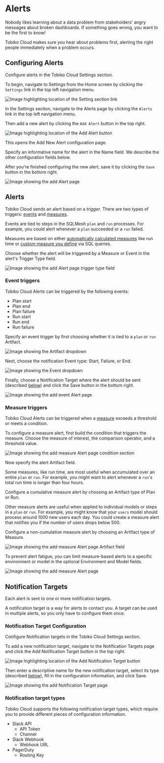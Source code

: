 # Alerts

Nobody likes learning about a data problem from stakeholders' angry messages about broken dashboards. If something goes wrong, you want to be the first to know!

Tobiko Cloud makes sure you hear about problems first, alerting the right people immediately when a problem occurs.

## Configuring Alerts

Configure alerts in the Tobiko Cloud Settings section.

To begin, navigate to Settings from the Home screen by clicking the `Settings` link in the top left navigation menu.

![Image highlighting location of the Setting section link](./alerts_notifications/settings_section_link.png)

In the Settings section, navigate to the Alerts page by clicking the `Alerts` link in the top left navigation menu.

Then add a new alert by clicking the `Add Alert` button in the top right.

![Image highlighting location of the Add Alert button](./alerts_notifications/add_alert_button.png)

This opens the Add New Alert configuration page.

Specify an informative name for the alert in the Name field. We describe the other configuration fields below.

After you're finished configuring the new alert, save it by clicking the `Save` button in the bottom right.

![Image showing the add Alert page](./alerts_notifications/add_alert_page.png)

## Alerts

Tobiko Cloud sends an alert based on a *trigger*. There are two types of triggers: [events](#event-triggers) and [measures](#measure-triggers).

Events are tied to steps in the SQLMesh `plan` and `run` processes. For example, you could alert whenever a `plan` succeeded or a `run` failed.

Measures are based on either [automatically calculated measures](../../guides/observer.md#measures) like run time or [custom measure you define](../../guides/observer.md#custom-measures) via SQL queries.

Choose whether the alert will be triggered by a Measure or Event in the alert's Trigger Type field.

![Image showing the add Alert page trigger type field](./alerts_notifications/add_alert_trigger_type.png)

### Event triggers

Tobiko Cloud Alerts can be triggered by the following events:

- Plan start
- Plan end
- Plan failure
- Run start
- Run end
- Run failure

Specify an event trigger by first choosing whether it is tied to a `plan` or `run` Artifact.

![Image showing the Artifact dropdown](./alerts_notifications/add_event_artifact.png)

Next, choose the notification Event type: Start, Failure, or End.

![Image showing the Event dropdown](./alerts_notifications/add_event_event.png)

Finally, choose a Notification Target where the alert should be sent (described [below](#notification-targets)) and click the Save button in the bottom right.

![Image showing the add event Alert page](./alerts_notifications/add_event_alert_page.png)

### Measure triggers

Tobiko Cloud Alerts can be triggered when a [measure](../../guides/observer.md#measures) exceeds a threshold or meets a condition.

To configure a measure alert, first build the condition that triggers the measure. Choose the measure of interest, the comparison operator, and a threshold value.

![Image showing the add measure Alert page condition section](./alerts_notifications/add_measure_alert_condition.png)

Now specify the alert Artifact field.

Some measures, like run time, are most useful when accumulated over an entire `plan` or `run`. For example, you might want to alert whenever a `run`'s total run time is longer than four hours.

Configure a cumulative measure alert by choosing an Artifact type of Plan or Run.

Other measure alerts are useful when applied to individual models or steps in a `plan` or `run`. For example, you might know that your `users` model should process around 1000 new users each day. You could create a measure alert that notifies you if the number of users drops below 500.

Configure a non-cumulative measure alert by choosing an Artifact type of Measure.

![Image showing the add measure Alert page Artifact field](./alerts_notifications/add_measure_alert_artifact.png)

To prevent alert fatigue, you can limit measure-based alerts to a specific environment  or model in the optional Environment and Model fields.

![Image showing the add measure Alert page](./alerts_notifications/add_measure_alert_page.png)

## Notification Targets

Each alert is sent to one or more notification targets.

A notification target is a way for alerts to contact you. A target can be used in multiple alerts, so you only have to configure them once.

### Notification Target Configuration

Configure Notification targets in the Tobiko Cloud Settings section.

To add a new notification target, navigate to the Notification Targets page and click the Add Notification Target button in the top right.

![Image highlighting location of the Add Notification Target button](./alerts_notifications/add_notification_target_button.png)

Then enter a descriptive name for the new notification target, select its type (described [below](#notification-target-types)), fill in the configuration information, and click Save.

![Image showing the add Notification Target page](./alerts_notifications/add_notification_target_page.png)

### Notification target types

Tobiko Cloud supports the following notification target types, which require you to provide different pieces of configuration information.

- Slack API
    - API Token
    - Channel
- Slack Webhook
    - Webhook URL
- PagerDuty
    - Routing Key
